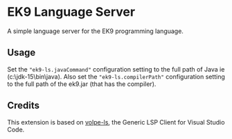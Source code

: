 # EK9 Language Server

A simple language server for the EK9 programming language.

## Usage

Set the `"ek9-ls.javaCommand"` configuration setting to the full path of Java ie (c:\jdk-15\bin\java).
Also set the `"ek9-ls.compilerPath"` configuration setting to the full path of the ek9.jar (that has the compiler). 

## Credits

This extension is based on [volpe-ls](https://github.com/ViliamVadocz/vscode-volpe-ls), the Generic LSP Client for Visual Studio Code.
